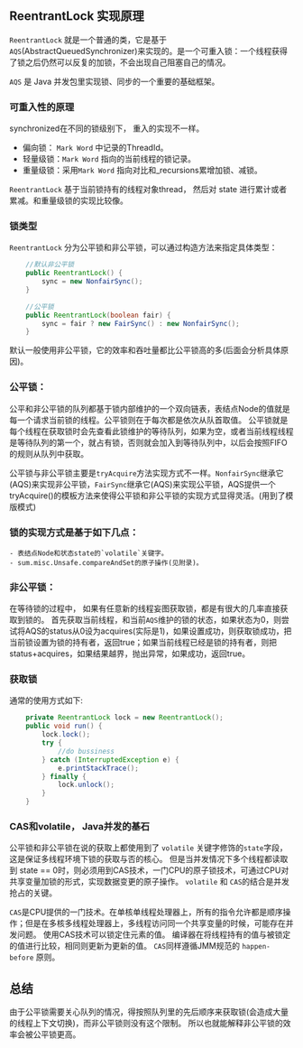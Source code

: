 ## ReentrantLock 实现原理
`ReentrantLock` 就是一个普通的类，它是基于 `AQS`(AbstractQueuedSynchronizer)来实现的。是一个可重入锁：一个线程获得了锁之后仍然可以反复的加锁，不会出现自己阻塞自己的情况。

`AQS` 是 Java 并发包里实现锁、同步的一个重要的基础框架。

### 可重入性的原理

synchronized在不同的锁级别下， 重入的实现不一样。

- 偏向锁： `Mark Word` 中记录的ThreadId。
- 轻量级锁：`Mark Word` 指向的当前线程的锁记录。
- 重量级锁：采用`Mark Word` 指向对比和_recursions累增加锁、减锁。

`ReentrantLock` 基于当前锁持有的线程对象thread， 然后对 state 进行累计或者累减。和重量级锁的实现比较像。

### 锁类型
`ReentrantLock` 分为公平锁和非公平锁，可以通过构造方法来指定具体类型：
```java
    //默认非公平锁
    public ReentrantLock() {
        sync = new NonfairSync();
    }
    
    //公平锁
    public ReentrantLock(boolean fair) {
        sync = fair ? new FairSync() : new NonfairSync();
    }
```
默认一般使用非公平锁，它的效率和吞吐量都比公平锁高的多(后面会分析具体原因)。

### 公平锁：

公平和非公平锁的队列都基于锁内部维护的一个双向链表，表结点Node的值就是每一个请求当前锁的线程。公平锁则在于每次都是依次从队首取值。
公平锁就是每个线程在获取锁时会先查看此锁维护的等待队列，如果为空，或者当前线程线程是等待队列的第一个，就占有锁，否则就会加入到等待队列中，以后会按照FIFO的规则从队列中获取。

公平锁与非公平锁主要是`tryAcquire`方法实现方式不一样。`NonfairSync`继承它(AQS)来实现非公平锁，`FairSync`继承它(AQS)来实现公平锁，AQS提供一个tryAcquire()的模板方法来使得公平锁和非公平锁的实现方式显得灵活。(用到了模版模式)

### 锁的实现方式是基于如下几点：

    - 表结点Node和状态state的`volatile`关键字。
    - sum.misc.Unsafe.compareAndSet的原子操作(见附录)。

### 非公平锁： 
在等待锁的过程中， 如果有任意新的线程妄图获取锁，都是有很大的几率直接获取到锁的。
首先获取当前线程，和当前`AQS`维护的锁的状态，如果状态为0，则尝试将AQS的status从0设为acquires(实际是1)，如果设置成功，则获取锁成功，把当前锁设置为锁的持有者，返回true；如果当前线程已经是锁的持有者，则把status+acquires，如果结果越界，抛出异常，如果成功，返回true。


### 获取锁
通常的使用方式如下:
```java
    private ReentrantLock lock = new ReentrantLock();
    public void run() {
        lock.lock();
        try {
            //do bussiness
        } catch (InterruptedException e) {
            e.printStackTrace();
        } finally {
            lock.unlock();
        }
    }
```

### CAS和volatile， Java并发的基石
公平锁和非公平锁在说的获取上都使用到了 `volatile` 关键字修饰的`state`字段， 这是保证多线程环境下锁的获取与否的核心。
但是当并发情况下多个线程都读取到 state == 0时，则必须用到CAS技术，一门CPU的原子锁技术，可通过CPU对共享变量加锁的形式，实现数据变更的原子操作。
`volatile` 和 `CAS`的结合是并发抢占的关键。


`CAS`是CPU提供的一门技术。在单核单线程处理器上，所有的指令允许都是顺序操作；但是在多核多线程处理器上，多线程访问同一个共享变量的时候，可能存在并发问题。
使用CAS技术可以锁定住元素的值。
编译器在将线程持有的值与被锁定的值进行比较，相同则更新为更新的值。
`CAS`同样遵循JMM规范的 `happen-before` 原则。


## 总结
由于公平锁需要关心队列的情况，得按照队列里的先后顺序来获取锁(会造成大量的线程上下文切换)，而非公平锁则没有这个限制。
所以也就能解释非公平锁的效率会被公平锁更高。


